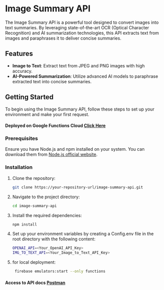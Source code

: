 # Image Summary API

The Image Summary API is a powerful tool designed to convert images into text summaries. By leveraging state-of-the-art OCR (Optical Character Recognition) and AI summarization technologies, this API extracts text from images and paraphrases it to deliver concise summaries.

## Features

- **Image to Text**: Extract text from JPEG and PNG images with high accuracy.
- **AI-Powered Summarization**: Utilize advanced AI models to paraphrase extracted text into concise summaries.

## Getting Started

To begin using the Image Summary API, follow these steps to set up your environment and make your first request.



#### Deployed on Google Functions Cloud [Click Here]([http://127.0.0.1:5001/register-555aa/us-central1/summaryAPI](https://us-central1-register-555aa.cloudfunctions.net/summaryAPI))

### Prerequisites

Ensure you have Node.js and npm installed on your system. You can download them from [Node.js official website](https://nodejs.org/).

### Installation

1. Clone the repository:

   ```bash
   git clone https://your-repository-url/image-summary-api.git

3. Navigate to the project directory:

   ```bash
   cd image-summary-api

5. Install the required dependencies:

   ```bash
   npm install

7. Set up your environment variables by creating a Config.env file in the root directory with the following content:

   ```bash
   OPENAI_API=<Your_OpenAI_API_Key>
   IMG_TO_TEXT_API=<Your_Image_to_Text_API_Key>

9. for local deployment:

   ```bash
    firebase emulators:start --only functions

#### Access to API docs [Postman]([[http://127.0.0.1:5001/register-555aa/us-central1/summaryAPI](https://us-central1-register-555aa.cloudfunctions.net/summaryAPI)](http://127.0.0.1:5001/register-555aa/us-central1/summaryAPI](https://us-central1-register-555aa.cloudfunctions.net/summaryAPI)))
    
